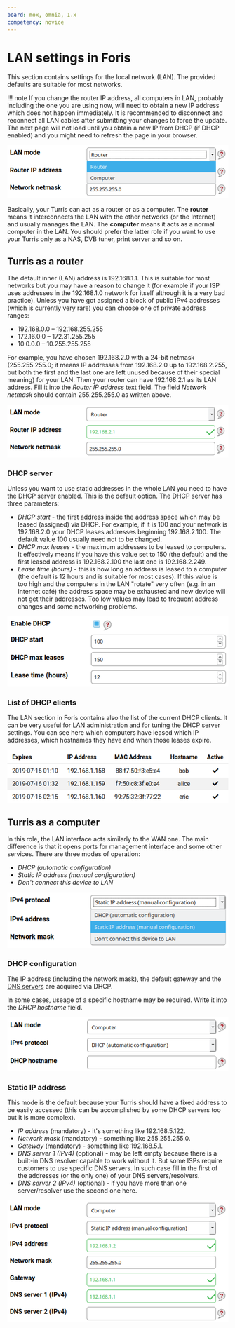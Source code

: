 ```yaml
---
board: mox, omnia, 1.x
competency: novice
---
```

# LAN settings in Foris

This section contains settings for the local network (LAN). The provided defaults are suitable for most networks.

!!! note
    If you change the router IP address, all computers in LAN, probably including the one you are using now, will
    need to obtain a new IP address which does not happen immediately. It is recommended to disconnect and reconnect all
    LAN cables after submitting your changes to force the update. The next page will not load until you obtain a new IP
    from DHCP (if DHCP enabled) and you might need to refresh the page in your browser.

![LAN mode drop-down list](lan-mode.png)

Basically, your Turris can act as a router or as a computer. The **router** means it interconnects the LAN with
the other networks (or the Internet) and usually manages the LAN. The **computer** means it acts as a normal computer
in the LAN. You should prefer the latter role if you want to use your Turris only as a NAS, DVB tuner, print server
and so on.

## Turris as a router

The default inner (LAN) address is 192.168.1.1. This is suitable for most networks but you may have a reason to
change it (for example if your ISP uses addresses in the 192.168.1.0 network for itself although it is a very bad
practice). Unless you have got assigned a block of public IPv4 addresses (which is currently very rare) you can
choose one of private address ranges:

* 192.168.0.0 – 192.168.255.255
* 172.16.0.0 – 172.31.255.255
* 10.0.0.0 – 10.255.255.255

For example, you have chosen 192.168.2.0 with a 24-bit netmask (255.255.255.0; it means IP addresses from
192.168.2.0 up to 192.168.2.255, but both the first and the last one are left unused because of their special meaning)
for your LAN. Then your router can have 192.168.2.1 as its LAN address. Fill it into the _Router IP address_ text
field. The field _Network netmask_ should contain 255.255.255.0 as written above.

![Router IP address and netmask](router-address.png)

### DHCP server

Unless you want to use static addresses in the whole LAN you need to have the DHCP server enabled. This is the
default option. The DHCP server has three parameters:

* _DHCP start_ - the first address inside the address space which may be leased (assigned) via DHCP. For example,
  if it is 100 and your network is 192.168.2.0 your DHCP leases addresses beginning 192.168.2.100. The default
  value 100 usually need not to be changed. 
* _DHCP max leases_ - the maximum addresses to be leased to computers. It effectively means if you have this
  value set to 150 (the default) and the first leased address is 192.168.2.100 the last one is 192.168.2.249.
* _Lease time (hours)_ - this is how long an address is leased to a computer (the default is 12 hours and
  is suitable for most cases). If this value is too high and the computers in the LAN "rotate" very often
  (e.g. in an Internet café) the address space may be exhausted and new device will not get their addresses.
  Too low values may lead to frequent address changes and some networking problems.

![DHCP server settings](dhcp-server.png)

### List of DHCP clients 

The LAN section in Foris contains also the list of the current DHCP clients. It can be very useful for LAN
administration and for tuning the DHCP server settings. You can see here which computers have leased which IP addresses,
which hostnames they have and when those leases expire.

![DHCP clients](dhcp-clients.png)

## Turris as a computer

In this role, the LAN interface acts similarly to the WAN one. The main difference is that it opens ports for
management interface and some other services. There are three modes of operation:

* _DHCP (automatic configuration)_
* _Static IP address (manual configuration)_
* _Don't connect this device to LAN_

![Computer IP address mode](computer-ip.png)

### DHCP configuration

The IP address (including the network mask), the default gateway and the
[DNS servers](https://en.wikipedia.org/wiki/Domain_Name_System) are acquired via DHCP.

In some cases, useage of a specific hostname may be required. Write it into the _DHCP hostname_ field.

![DHCP configuration](computer-dhcp.png)

### Static IP address

This mode is the default because your Turris should have a fixed address to be easily accessed (this can be
accomplished by some DHCP servers too but it is more complex).

* _IP address_ (mandatory) - it's something like 192.168.5.122.
* _Network mask_ (mandatory) - something like 255.255.255.0.
* _Gateway_ (mandatory) - something like 192.168.5.1.
* _DNS server 1 (IPv4)_ (optional) - may be left empty because there is a built-in DNS resolver capable to
  work without it. But some ISPs require customers to use specific DNS servers. In such case fill in the first
  of the addresses (or the only one) of your DNS servers/resolvers.
* _DNS server 2 (IPv4)_ (optional) - if you have more than one server/resolver use the second one here.

![Static IP address](computer-static.png)
